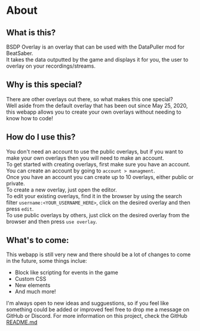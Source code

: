 # About
## What is this?  
BSDP Overlay is an overlay that can be used with the DataPuller mod for BeatSaber.  
It takes the data outputted by the game and displays it for you, the user to overlay on your recordings/streams.  
## Why is this special?  
There are other overlays out there, so what makes this one special?  
Well aside from the default overlay that has been out since May 25, 2020, this webapp allows you to create your own overlays without needing to know how to code!  
## How do I use this?  
You don't need an account to use the public overlays, but if you want to make your own overlays then you will need to make an account.  
To get started with creating overlays, first make sure you have an account. You can create an account by going to `account > managment`.  
Once you have an account you can create up to 10 overlays, either public or private.  
To create a new overlay, just open the editor.  
To edit your existing overlays, find it in the browser by using the search filter `username:<YOUR_USERNAME_HERE>`, click on the desired overlay and then press `edit`.  
To use public overlays by others, just click on the desired overlay from the browser and then press `use overlay`.  

## What's to come:
This webapp is still very new and there should be a lot of changes to come in the future, some things inclue:  
- Block like scripting for events in the game
- Custom CSS
- New elements
- And much more!

I'm always open to new ideas and sugguestions, so if you feel like something could be added or improved feel free to drop me a message on GitHub or Discord.
For more information on this project, check the GitHub [README.md](https://github.com/kOFReadie/BSDP-Overlay#readme)